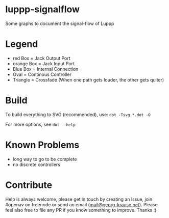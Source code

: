 # luppp-signalflow

Some graphs to document the signal-flow of Luppp

# Legend

- red Box = Jack Output Port
- orange Box = Jack Input Port
- Blue Box = Internal Connection
- Oval = Continous Controller
- Triangle = Crossfade (When one path gets louder, the other gets quiter)

# Build

To build everything to SVG (recommended), use:
`dot -Tsvg *.dot -O`

For more options, see `dot --help`

# Known Problems

- long way to go to be complete
- no discrete controllers

# Contribute

Help is always welcome, please get in touch by creating an issue, join #openav on freenode or send an email (mail@georg-krause.net). Please feel also free to file any PR if you know something to improve. Thanks :)
